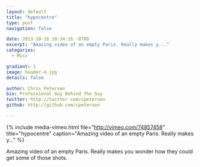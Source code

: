 ```yaml
---
layout: default
title: "hypocentre"
type: post
navigation: false

date: 2013-10-10 10:34:16 -0700
excerpt: "Amazing video of an empty Paris. Really makes y..."
categories:
  - Misc

gradient: 1
image: header-4.jpg
details: false

author: Chris Petersen
bio: Professional Guy Behind the Guy
twitter: http://twitter.com/cpetersen
github: http://github.com/cpetersen

---
```


{% include media-vimeo.html file="http://vimeo.com/74857458" title="hypocentre" caption="Amazing video of an empty Paris. Really makes y..." %}

Amazing video of an empty Paris. Really makes you wonder how they could get some of those shots. ﻿ 
